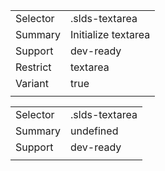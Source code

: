 
|  |  |
|-------|-------|
| Selector | .slds-textarea |
| Summary | Initialize textarea |
| Support | dev-ready |
| Restrict | textarea |
| Variant | true |
|  |  |


|  |  |
|-------|-------|
| Selector | .slds-textarea |
| Summary | undefined |
| Support | dev-ready |
|  |  |

